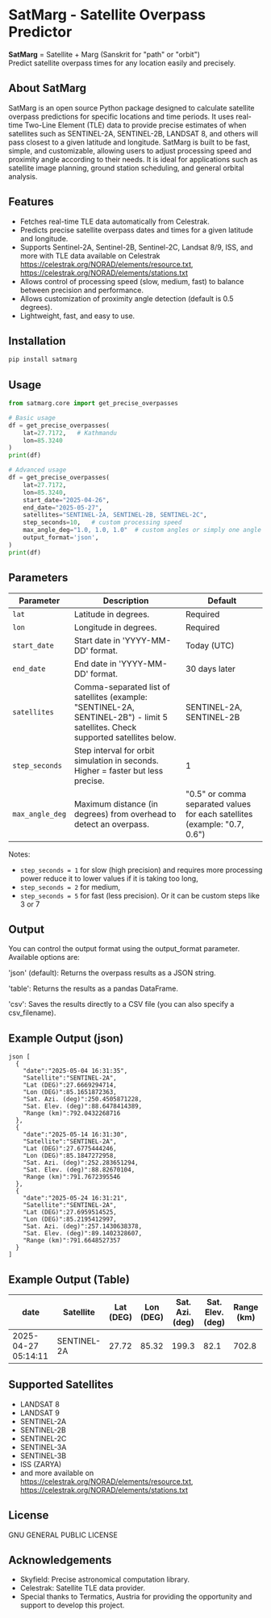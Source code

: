 # SatMarg - Satellite Overpass Predictor

**SatMarg** = Satellite + Marg (Sanskrit for "path" or "orbit")  
Predict satellite overpass times for any location easily and precisely.

## About SatMarg

SatMarg is an open source Python package designed to calculate satellite overpass predictions for specific locations and time periods. It uses real-time Two-Line Element (TLE) data to provide precise estimates of when satellites such as SENTINEL-2A, SENTINEL-2B, LANDSAT 8, and others will pass closest to a given latitude and longitude. SatMarg is built to be fast, simple, and customizable, allowing users to adjust processing speed and proximity angle according to their needs. It is ideal for applications such as satellite image planning, ground station scheduling, and general orbital analysis.

## Features

- Fetches real-time TLE data automatically from Celestrak.
- Predicts precise satellite overpass dates and times for a given latitude and longitude.
- Supports Sentinel-2A, Sentinel-2B, Sentinel-2C, Landsat 8/9, ISS, and more with TLE data available on Celestrak https://celestrak.org/NORAD/elements/resource.txt, https://celestrak.org/NORAD/elements/stations.txt
- Allows control of processing speed (slow, medium, fast) to balance between precision and performance.
- Allows customization of proximity angle detection (default is 0.5 degrees).
- Lightweight, fast, and easy to use.

## Installation

```bash
pip install satmarg
```

## Usage

```python
from satmarg.core import get_precise_overpasses

# Basic usage
df = get_precise_overpasses(
    lat=27.7172,   # Kathmandu
    lon=85.3240
)
print(df)

# Advanced usage
df = get_precise_overpasses(
    lat=27.7172,
    lon=85.3240,
    start_date="2025-04-26",
    end_date="2025-05-27",
    satellites="SENTINEL-2A, SENTINEL-2B, SENTINEL-2C",
    step_seconds=10,   # custom processing speed
    max_angle_deg="1.0, 1.0, 1.0"  # custom angles or simply one angle for all eg. "1.0"
    output_format='json', 
)
print(df)
```

## Parameters

| Parameter         | Description                                                                 | Default          |
| ----------------- | --------------------------------------------------------------------------- | ---------------- |
| `lat`             | Latitude in degrees.                                                        | Required         |
| `lon`             | Longitude in degrees.                                                       | Required         |
| `start_date`      | Start date in 'YYYY-MM-DD' format.                                           | Today (UTC)      |
| `end_date`        | End date in 'YYYY-MM-DD' format.                                             | 30 days later    |
| `satellites`      | Comma-separated list of satellites (example: "SENTINEL-2A, SENTINEL-2B") - limit 5 satellites. Check supported satellites below.    | SENTINEL-2A, SENTINEL-2B |
| `step_seconds`    | Step interval for orbit simulation in seconds. Higher = faster but less precise. | 1               |
| `max_angle_deg`   | Maximum distance (in degrees) from overhead to detect an overpass.           | "0.5" or comma separated values for each satellites  (example: "0.7, 0.6")             |

Notes:  
- `step_seconds = 1` for slow (high precision) and requires more processing power reduce it to lower values if it is taking too long,  
- `step_seconds = 2` for medium,  
- `step_seconds = 5` for fast (less precision). Or it can be custom steps like 3 or 7

## Output
You can control the output format using the output_format parameter. Available options are:

'json' (default): Returns the overpass results as a JSON string.

'table': Returns the results as a pandas DataFrame.

'csv': Saves the results directly to a CSV file (you can also specify a csv_filename).

## Example Output (json)
```
json [
  {
    "date":"2025-05-04 16:31:35",
    "Satellite":"SENTINEL-2A",
    "Lat (DEG)":27.6669294714,
    "Lon (DEG)":85.1651872363,
    "Sat. Azi. (deg)":250.4505871228,
    "Sat. Elev. (deg)":88.6478414389,
    "Range (km)":792.0432268716
  },
  {
    "date":"2025-05-14 16:31:30",
    "Satellite":"SENTINEL-2A",
    "Lat (DEG)":27.6775444246,
    "Lon (DEG)":85.1847272958,
    "Sat. Azi. (deg)":252.283651294,
    "Sat. Elev. (deg)":88.82670104,
    "Range (km)":791.7672395546
  },
  {
    "date":"2025-05-24 16:31:21",
    "Satellite":"SENTINEL-2A",
    "Lat (DEG)":27.6959514525,
    "Lon (DEG)":85.2195412997,
    "Sat. Azi. (deg)":257.1430638378,
    "Sat. Elev. (deg)":89.1402328607,
    "Range (km)":791.6648527357
  }
]
```

## Example Output (Table)

| date                | Satellite    | Lat (DEG) | Lon (DEG) | Sat. Azi. (deg) | Sat. Elev. (deg) | Range (km) |
|---------------------|--------------|-----------|-----------|-----------------|-----------------|------------|
| 2025-04-27 05:14:11  | SENTINEL-2A  | 27.72     | 85.32     | 199.3           | 82.1             | 702.8      |

## Supported Satellites

- LANDSAT 8
- LANDSAT 9
- SENTINEL-2A
- SENTINEL-2B
- SENTINEL-2C
- SENTINEL-3A
- SENTINEL-3B
- ISS (ZARYA)
- and more available on https://celestrak.org/NORAD/elements/resource.txt, https://celestrak.org/NORAD/elements/stations.txt

## License

GNU GENERAL PUBLIC LICENSE

## Acknowledgements

- Skyfield: Precise astronomical computation library.
- Celestrak: Satellite TLE data provider.
- Special thanks to Termatics, Austria for providing the opportunity and support to develop this project.

